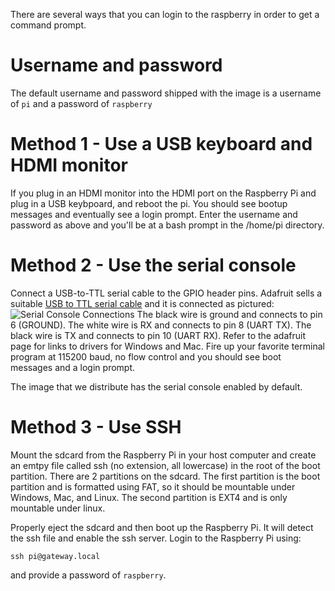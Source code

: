 There are several ways that you can login to the raspberry in order to get a command prompt.

# Username and password

The default username and password shipped with the image is a username of `pi` and a password of `raspberry`

# Method 1 - Use a USB keyboard and HDMI monitor

If you plug in an HDMI monitor into the HDMI port on the Raspberry Pi and plug in a USB keybpoard, and reboot the pi. You should see bootup messages and eventually see a login prompt. Enter the username and password as above and you'll be at a bash prompt in the /home/pi directory.

# Method 2 - Use the serial console

Connect a USB-to-TTL serial cable to the GPIO header pins. Adafruit sells a suitable [USB to TTL serial cable](https://www.adafruit.com/product/954) and it is connected as pictured:
![Serial Console Connections](https://github.com/mozilla-iot/wiki/raw/master/Photos/Serial-Console.jpg)
The black wire is ground and connects to pin 6 (GROUND). The white wire is RX and connects to pin 8 (UART TX). The black wire is TX and connects to pin 10 (UART RX). Refer to the adafruit page for links to drivers for Windows and Mac. Fire up your favorite terminal program at 115200 baud, no flow control and you should see boot messages and a login prompt.

The image that we distribute has the serial console enabled by default.

# Method 3 - Use SSH

Mount the sdcard from the Raspberry Pi in your host computer and create an emtpy file called ssh (no extension, all lowercase) in the root of the boot partition. There are 2 partitions on the sdcard. The first partition is the boot partition and is formatted using FAT, so it should be mountable under Windows, Mac, and Linux. The second partition is EXT4 and is only mountable under linux.

Properly eject the sdcard and then boot up the Raspberry Pi. It will detect the ssh file and enable the ssh server. Login to the Raspberry Pi using:
```
ssh pi@gateway.local
```
and provide a password of `raspberry`.
